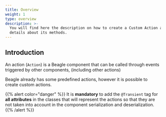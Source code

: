 ```yaml
---
title: Overview
weight: 1
type: overview
description: >-
  You will find here the description on how to create a Custom Action and
  details about its methods.
---
```


## Introduction

An action \(`Action`\) is a Beagle component that can be called through events triggered by other components, \(including other actions\)

Beagle already has some predefined actions, however it is possible to create custom actions.





{{% alert color="danger" %}}
It is **mandatory** to add the `@Transient` tag for **all attributes** in the classes that will represent the actions so that they are not taken into account in the component serialization and deserialization.
{{% /alert %}}
